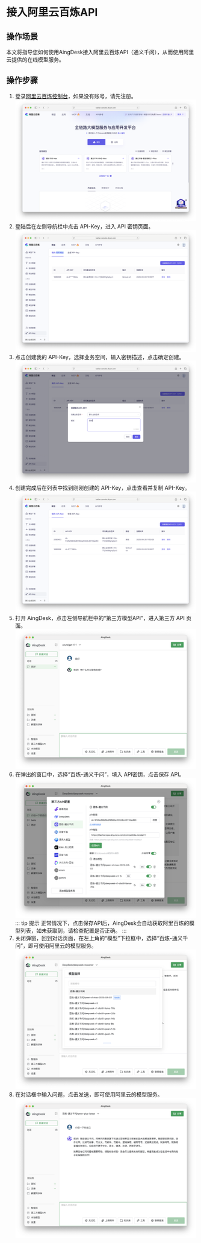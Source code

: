# 接入阿里云百炼API
## 操作场景
本文将指导您如何使用AingDesk接入阿里云百炼API（通义千问），从而使用阿里云提供的在线模型服务。
## 操作步骤
1. 登录[阿里云百炼控制台](https://bailian.console.aliyun.com/?tab=model#/model-market)，如果没有账号，请先注册。
![aliyun_login](img/aliyun_login.png)
2. 登陆后在左侧导航栏中点击 API-Key，进入 API 密钥页面。
![aliyun_api_key](img/aliyun_api_key.png)
3. 点击创建我的 API-Key，选择业务空间，输入密钥描述，点击确定创建。
![aliyun_create_api_key](img/aliyun_create_api_key.png)
4. 创建完成后在列表中找到刚刚创建的 API-Key，点击查看并复制 API-Key。
![aliyun_show_api_key](img/aliyun_show_api_key.png)
5. 打开 AingDesk，点击左侧导航栏中的“第三方模型API”，进入第三方 API 页面。
![third_api](img/third_api.png)
6. 在弹出的窗口中，选择“百炼-通义千问”，填入 API密钥，点击保存 API。
![aliyun_save_api](img/aliyun_save_api.png)
::: tip 提示
正常情况下，点击保存API后，AingDesk会自动获取阿里百炼的模型列表，如未获取到，请检查配置是否正确。
:::
7. 关闭弹窗，回到对话页面，在左上角的“模型”下拉框中，选择“百炼-通义千问”，即可使用阿里云的模型服务。
![aliyun_model](img/aliyun_model.png)
8. 在对话框中输入问题，点击发送，即可使用阿里云的模型服务。
![aliyun_chat](img/aliyun_chat.png)